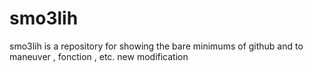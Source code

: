 # smo3lih
smo3lih is a repository for showing the bare minimums of github and to maneuver , fonction , etc.
new modification